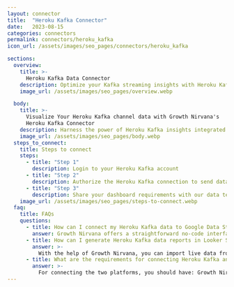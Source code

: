 ```yaml
---
layout: connector
title:  "Heroku Kafka Connector"
date:   2023-08-15
categories: connectors
permalink: connectors/heroku_kafka
icon_url: /assets/images/seo_pages/connectors/heroku_kafka

sections:
  overview:
    title: >-
      Heroku Kafka Data Connector
    description: Optimize your Kafka streaming insights with Heroku Kafka integration. Seamlessly merge Kafka streaming data from Heroku Kafka with Looker Studio's analytical capabilities, unlocking insights that drive real-time analytics, data pipelines, and operational excellence.
    image_url: /assets/images/seo_pages/overview.webp

  body:
    title: >-
      Visualize Your Heroku Kafka channel data with Growth Nirvana's
      Heroku Kafka Connector
    description: Harness the power of Heroku Kafka insights integrated into Looker Studio for strategic data streaming decisions.
    image_url: /assets/images/seo_pages/body.webp
  steps_to_connect:
    title: Steps to connect
    steps:
      - title: "Step 1"
        description: Login to your Heroku Kafka account
      - title: "Step 2"
        description: Authorize the Heroku Kafka connection to send data to Growth Nirvana
      - title: "Step 3"
        description: Share your dashboard requirements with our data team. We will build the report for you.
    image_url: /assets/images/seo_pages/steps-to-connect.webp
  faq:
    title: FAQs
    questions:
      - title: How can I connect my Heroku Kafka data to Google Data Studio/Looker Studio?
        answer: Growth Nirvana offers a straightforward no-code interface to connect to Heroku Kafka data sources.
      - title: How can I generate Heroku Kafka data reports in Looker Studio?
        answer: >-
          With the help of Growth Nirvana, you can import live data from Heroku Kafka into Looker Studio. These data can be viewed in charts, tables, and dashboards to generate branded reports that can be shared instantly.
      - title: What are the requirements for connecting Heroku Kafka and Looker Studio?
        answer: >-
          For connecting the two platforms, you should have: Growth Nirvana Account and Heroku Kafka Ads Account
---
```


